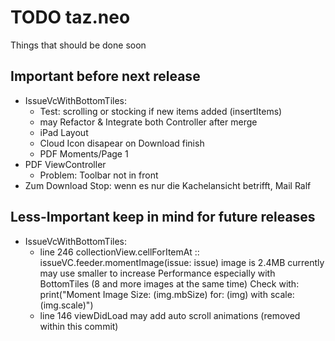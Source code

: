 #  TODO taz.neo

Things that should be done soon

## Important before next release
- IssueVcWithBottomTiles:
    - Test: scrolling or stocking if new items added (insertItems)
    - may Refactor & Integrate both Controller after merge
    - iPad Layout
    - Cloud Icon disapear on Download finish
    - PDF Moments/Page 1
- PDF ViewController
  - Problem: Toolbar not in front
- Zum Download Stop: wenn es nur die Kachelansicht betrifft, Mail Ralf 


## Less-Important keep in mind for future releases

- IssueVcWithBottomTiles: 
  - line 246  collectionView.cellForItemAt :: issueVC.feeder.momentImage(issue: issue)
    image is 2.4MB currently may use smaller to increase Performance
    especially with BottomTiles (8 and more images at the same time)
    Check with: print("Moment Image Size: \(img.mbSize) for: \(img) with scale: \(img.scale)")
  - line 146 viewDidLoad may add auto scroll animations (removed within this commit)
  
 
